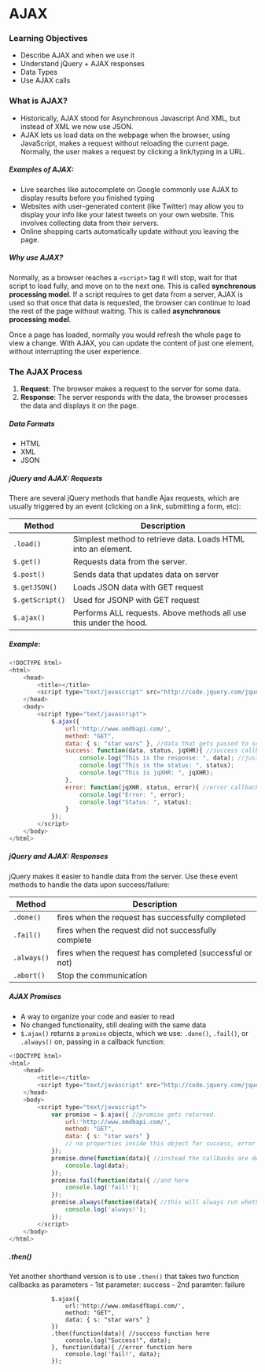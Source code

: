 # AJAX

### Learning Objectives
- Describe AJAX and when we use it
- Understand jQuery + AJAX responses
- Data Types
- Use AJAX calls

### What is AJAX?

- Historically, AJAX stood for Asynchronous Javascript And XML, but instead of XML we now use JSON. 
- AJAX lets us load data on the webpage when the browser, using JavaScript, makes a request without reloading the current page. 
Normally, the user makes a request by clicking a link/typing in a URL.

##### Examples of AJAX:
- Live searches like autocomplete on Google commonly use AJAX to display results before you finished typing
-  Websites with user-generated content (like Twitter) may allow you to display your info like your latest tweets on your own website. This involves collecting data from their servers.
-  Online shopping carts automatically update without you leaving the page. 

##### Why use AJAX?
Normally, as a browser reaches a `<script>` tag it will stop, wait for that script to load fully, and move on to the next one. This is called  **synchronous processing model**. If a script requires to get data from a server, AJAX is used so that once that data is requested, the browser can continue to load the rest of the page without waiting. This is called **asynchronous processing model**. 

Once a page has loaded, normally you would refresh the whole page to view a change. With AJAX, you can update the content of just one element, without interrupting the user experience.

### The AJAX Process
1. **Request**: The browser makes a request to the server for some data.
2. **Response**: The server responds with the data, the browser processes the data and displays it on the page.

##### Data Formats
- HTML
- XML
- JSON

##### jQuery and AJAX: Requests
There are several jQuery methods that handle Ajax requests, which are usually triggered by an event (clicking on a link, submitting a form, etc):

Method | Description 
--- | --- 
`.load()` | Simplest method to retrieve data. Loads HTML into an element.
`$.get()` | Requests data from the server.
`$.post()` | Sends data that updates data on server
`$.getJSON()` | Loads JSON data with GET request
`$.getScript()` | Used for JSONP with GET request
`$.ajax()` | Performs ALL requests. Above methods all use this under the hood.


##### Example:
```javascript
<!DOCTYPE html>
<html>
    <head>
        <title></title>
        <script type="text/javascript" src="http://code.jquery.com/jquery-3.0.0.min.js"></script>
    </head>
    <body>
        <script type="text/javascript">
            $.ajax({
                url:'http://www.omdbapi.com/',
                method: "GET",
                data: { s: "star wars" }, //data that gets passed to server
                success: function(data, status, jqXHR){ //success callback
                    console.log("This is the response: ", data); //just console logging
                    console.log("This is the status: ", status);
                    console.log("This is jqXHR: ", jqXHR);
                },
                error: function(jqXHR, status, error){ //error callback.  Gets called on situations like trying to hit a url that doesn't exist
                    console.log("Error: ", error);
                    console.log("Status: ", status);
                }
            });
        </script>
    </body>
</html>
```

##### jQuery and AJAX: Responses
jQuery makes it easier to handle data from the server. Use these event methods to handle the data upon success/failure:

Method | Description
--- | --- 
`.done()` | fires when the request has successfully completed
`.fail()` | fires when the request did not successfully complete
`.always()` | fires when the request has completed (successful or not)
`.abort()` | Stop the communication

##### AJAX Promises
- A way to organize your code and easier to read
- No changed functionality, still dealing with the same data
- `$.ajax()` returns a `promise` objects, which we use: `.done()`, `.fail()`, or `.always()` on, passing in a callback function:

```javascript
<!DOCTYPE html>
<html>
    <head>
        <title></title>
        <script type="text/javascript" src="http://code.jquery.com/jquery-1.11.3.min.js"></script>
    </head>
    <body>
        <script type="text/javascript">
            var promise = $.ajax({ //promise gets returned.
                url:'http://www.omdbapi.com/',
                method: "GET",
                data: { s: "star wars" }
                // no properties inside this object for success, error
            });
            promise.done(function(data){ //instead the callbacks are defined here
                console.log(data);
            });
            promise.fail(function(data){ //and here
                console.log('fail!');
            });
            promise.always(function(data){ //this will always run whether on success or failure
                console.log('always!');
            });
        </script>
    </body>
</html>
```

##### .then()
Yet another shorthand version is to use `.then()` that takes two function callbacks as parameters
    - 1st parameter: success
    - 2nd paramter: failure
```
            $.ajax({
                url:'http://www.omdasdfbapi.com/',
                method: "GET",
                data: { s: "star wars" }
            })
            .then(function(data){ //success function here
                console.log("Success!", data);
            }, function(data){ //error function here
                console.log('fail!', data);
            });
```


